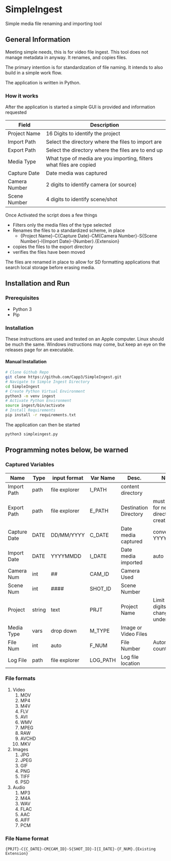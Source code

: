 # SimpleIngest

Simple media file renaming and importing tool

## General Information

Meeting simple needs, this is for video file ingest. This tool does not manage metadata in anyway. It renames, and copies files.

The primary intention is for standardization of file naming. It intends to also build in a simple work flow.

The application is written in Python.

### How it works

After the application is started a simple GUI is provided and information requested

| Field         | Description                                                         |
|---------------|---------------------------------------------------------------------|
| Project Name  | 16 Digits to identify the project                                   |
| Import Path   | Select the directory where the files to import are                  |
| Export Path   | Select the directory where the files are to end up                  |
| Media Type    | What type of media are you importing, filters what files are copied |
| Capture Date  | Date media was captured                                             |
| Camera Number | 2 digits to identify camera (or source)                             |
| Scene Number  | 4 digits to identify scene/shot                                     |

Once Activated the script does a few things

- Filters only the media files of the type selected
- Renames the files to a standardized scheme, in place
  - {Project Name}-C{Capture Date}-CM{Camera Number}-S{Scene Number}-I{Import Date}-{Number}.{Extension}
- copies the files to the export directory
- verifies the files have been moved

The files are renamed in place to allow for SD formatting applications that search local storage before erasing media.

## Installation and Run

### Prerequisites

- Python 3
- Pip

### Installation

These instructions are used and tested on an Apple computer. Linux should be much the same. Windows instructions may come, but keep an eye on the releases page for an executable.

#### Manual Installation

```bash
# Clone Github Repo
git clone https://github.com/Capp3/SimpleIngest.git
# Navigate to Simple Ingest Directory
cd SimpleIngest
# Create Python Virtual Environment
python3 -m venv ingest
# Activate Python Environment
source ingest/bin/activate
# Install Requirements
pip install -r requirements.txt
```

The application can then be started

```bash
python3 simpleingest.py
```

## Programming notes below, be warned

### Captured Variables

| Name         | Type   | input format  | Var Name | Desc.                 | Notes                                        |
|--------------|--------|---------------|----------|-----------------------|----------------------------------------------|
| Import Path  | path   | file explorer | I_PATH   | content directory     |                                              |
| Export Path  | path   | file explorer | E_PATH   | Destination Directory | must allow for new directory creation        |
| Capture Date | DATE   | DD/MM/YYYY    | C_DATE   | Date media captured   | convert to YYYYMMDD                          |
| Import Date  | DATE   | YYYYMMDD      | I_DATE   | Date media imported   | auto                                         |
| Camera Num   | int    | ##            | CAM_ID   | Camera Used           |                                              |
| Scene Num    | int    | ####          | SHOT_ID  | Scene Number          |                                              |
| Project      | string | text          | PRJT     | Project Name          | Limit 16 digits,spaces changed to underscore |
| Media Type   | vars   | drop down     | M_TYPE   | Image or Video Files  |                                              |
| File Num     | int    | auto          | F_NUM    | File Number           | Automated counter                            |
| Log File     | path   | file explorer | LOG_PATH | Log file location     |                                              |

### File formats 

1. Video
   1. MOV
   2. MP4
   3. M4V
   4. FLV
   5. AVI
   6. WMV
   7. MPEG
   8. RAW
   9. AVCHD
   10. MKV
2. Images
    1. JPG
    2. JPEG
    3. GIF
    4. PNG
    5. TIFF
    6. PSD
3. Audio
   1. MP3
   2. M4A
   3. WAV
   4. FLAC
   5. AAC
   6. AIFF
   7. PCM

### File Name format

`{PRJT}-C{C_DATE}-CM{CAM_ID}-S{SHOT_ID}-I{I_DATE}-{F_NUM}.{Existing Extension}`


